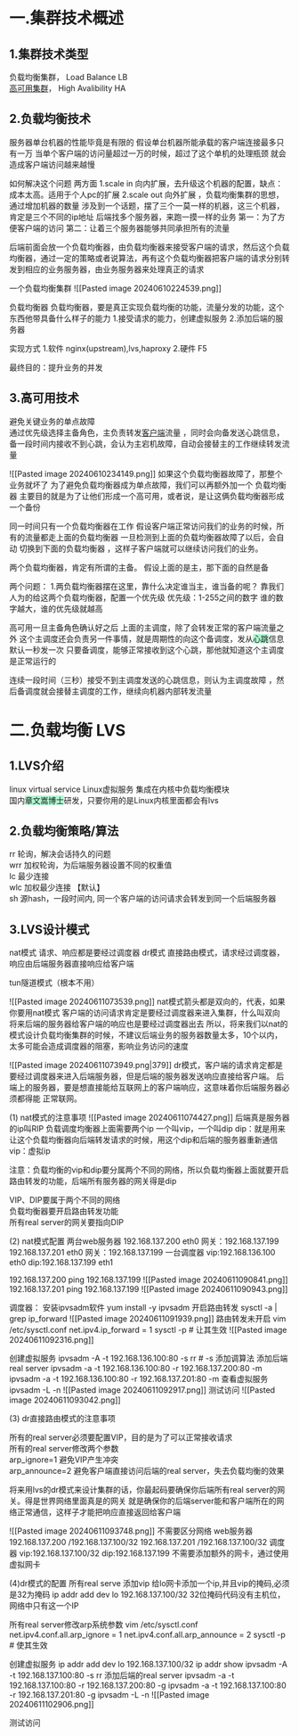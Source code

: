 
# 一.集群技术概述
## 1.集群技术类型

负载均衡集群， Load Balance LB  
[高可用集群](https://so.csdn.net/so/search?q=%E9%AB%98%E5%8F%AF%E7%94%A8%E9%9B%86%E7%BE%A4&spm=1001.2101.3001.7020)， High Avalibility HA
## 2.负载均衡技术

服务器单台机器的性能毕竟是有限的
假设单台机器所能承载的客户端连接最多只有一万
当单个客户端的访问量超过一万的时候，超过了这个单机的处理瓶颈
就会造成客户端访问越来越慢

如何解决这个问题
两方面
1.scale in  向内扩展，去升级这个机器的配置，缺点：成本太高。适用于个人pc的扩展
2.scale out 向外扩展 ，负载均衡集群的思想，通过增加机器的数量
涉及到一个话题，摆了三个一莫一样的机器，这三个机器，肯定是三个不同的ip地址
后端找多个服务器，来跑一摸一样的业务
第一：为了方便客户端的访问
第二：让着三个服务器能够共同承担所有的流量

后端前面会放一个负载均衡器，由负载均衡器来接受客户端的请求，然后这个负载均衡器，通过一定的策略或者说算法，再有这个负载均衡器把客户端的请求分别转发到相应的业务服务器，由业务服务器来处理真正的请求

一个负载均衡集群
![[Pasted image 20240610224539.png]]

负载均衡器
负载均衡器，要是真正实现负载均衡的功能，流量分发的功能，这个东西他带具备什么样子的能力
1.接受请求的能力，创建虚拟服务
2.添加后端的服务器

实现方式
1.软件 nginx(upstream),lvs,haproxy
2.硬件 F5

最终目的：提升业务的并发




## 3.高可用技术

避免关键业务的单点故障  
通过优先级选择主备角色，主负责转发[客户端](https://so.csdn.net/so/search?q=%E5%AE%A2%E6%88%B7%E7%AB%AF&spm=1001.2101.3001.7020)流量 ，同时会向备发送心跳信息，备一段时间内接收不到心跳，会认为主宕机故障，自动会接替主的工作继续转发流量

![[Pasted image 20240610234149.png]]
如果这个负载均衡器故障了，那整个业务就坏了
为了避免负载均衡器成为单点故障，我们可以再额外加一个
负载均衡器
主要目的就是为了让他们形成一个高可用，或者说，是让这俩负载均衡器形成一个备份

同一时间只有一个负载均衡器在工作
假设客户端正常访问我们的业务的时候，所有的流量都走上面的负载均衡器
一旦检测到上面的负载均衡器故障了以后，会自动 切换到下面的负载均衡器
，这样子客户端就可以继续访问我们的业务。

两个负载均衡器，肯定有所谓的主备。
假设上面的是主，那下面的自然是备

两个问题：
1.两负载均衡器摆在这里，靠什么决定谁当主，谁当备的呢？
靠我们人为的给这两个负载均衡器，配置一个优先级
优先级：1-255之间的数字
谁的数字越大，谁的优先级就越高

高可用一旦主备角色确认好之后
上面的主调度，除了会转发正常的客户端流量之外
这个主调度还会负责另一件事情，就是周期性的向这个备调度，发从<span style="background:#affad1">心跳</span>信息
默认一秒发一次
只要备调度，能够正常接收到这个心跳，那他就知道这个主调度是正常运行的

连续一段时间（三秒）接受不到主调度发送的心跳信息，则认为主调度故障
，然后备调度就会接替主调度的工作，继续向机器内部转发流量




# 二.负载均衡 LVS

## 1.LVS介绍
linux virtual service Linux虚拟服务
集成在内核中负载均衡模块  
国内<span style="background:#affad1">章文嵩博士</span>研发，只要你用的是Linux内核里面都会有lvs

## 2.负载均衡策略/算法

rr    轮询，解决会话持久的问题  
wrr 加权轮询，为后端服务器设置不同的权重值  
lc    最少连接  
wlc 加权最少连接 【默认】  
sh   源hash，一段时间内, 同一个客户端的访问请求会转发到同一个后端服务器

## 3.LVS设计模式
 nat模式
 请求、响应都是要经过调度器
 dr模式
 直接路由模式，请求经过调度器，响应由后端服务器直接响应给客户端
 
 tun隧道模式（根本不用）

![[Pasted image 20240611073539.png]]
nat模式箭头都是双向的，代表，如果你要用nat模式
客户端的访问请求肯定是要经过调度器来进入集群，什么叫双向
将来后端的服务器给客户端的响应也是要经过调度器出去
所以，将来我们以nat的模式设计负载均衡集群的时候，不建议后端业务的服务器数量太多，10个以内，太多可能会造成调度器的阻塞，影响业务访问的速度


![[Pasted image 20240611073949.png|379]]
dr模式，客户端的请求肯定都是要经过调度器来进入后端服务器，但是后端的服务器发送响应直接给客户端。
后端上的服务器，要是想直接能给互联网上的客户端响应，这意味着你后端服务器必须都得能 正常联网。

(1) nat模式的注意事项
![[Pasted image 20240611074427.png]]
后端真是服务器的ip叫RIP
负载调度均衡器上面需要两个ip 一个叫vip，一个叫dip
dip：就是用来让这个负载均衡器向后端转发请求的时候，用这个dip和后端的服务器重新通信
vip：虚拟ip

注意：负载均衡的vip和dip要分属两个不同的网络，所以负载均衡器上面就要开启路由转发的功能，后端所有服务器的网关得是dip

VIP、DIP要属于两个不同的网络  
负载均衡器要开启路由转发功能  
所有real server的网关要指向DIP


(2) nat模式配置
两台web服务器
192.168.137.200 eth0 网关：192.168.137.199
192.168.137.201 eth0 网关：192.168.137.199
一台调度器
vip:192.168.136.100 eth0
dip:192.168.137.199 eth1

192.168.137.200 ping 192.168.137.199
![[Pasted image 20240611090841.png]]
192.168.137.201 ping 192.168.137.199
![[Pasted image 20240611090943.png]]

调度器：
安装ipvsadm软件
yum install -y ipvsadm
开启路由转发
sysctl  -a | grep ip_forward
![[Pasted image 20240611091939.png]]
路由转发未开启
vim  /etc/sysctl.conf
net.ipv4.ip_forward = 1
sysctl -p # 让其生效
![[Pasted image 20240611092316.png]]

创建虚拟服务
ipvsadm -A -t 192.168.136.100:80 -s  rr # -s 添加调算法
添加后端real server
ipvsadm -a -t 192.168.136.100:80 -r 192.168.137.200:80 -m
ipvsadm -a -t 192.168.136.100:80 -r 192.168.137.201:80 -m
查看虚拟服务
ipvsadm -L -n
![[Pasted image 20240611092917.png]]
测试访问
![[Pasted image 20240611093042.png]]


(3) dr直接路由模式的注意事项

所有的real server必须要配置VIP，目的是为了可以正常接收请求  
所有的real server修改两个参数  
arp_ignore=1        避免VIP产生冲突  
arp_announce=2  避免客户端直接访问后端的real server，失去负载均衡的效果

将来用lvs的dr模式来设计集群的话，你最起码要确保你后端所有real server的网关。得是世界网络里面真是的网关
就是确保你的后端server能和客户端所在的网络正常通信，这样子才能把响应直接返回给客户端

![[Pasted image 20240611093748.png]]
不需要区分网络
web服务器
192.168.137.200 /192.168.137.100/32
192.168.137.201 /192.168.137.100/32
调度器
vip:192.168.137.100/32
dip:192.168.137.199
不需要添加额外的网卡，通过使用虚拟网卡

(4)dr模式的配置
所有real serve 添加vip
给lo网卡添加一个ip,并且vip的掩码,必须是32为掩码
ip addr add dev lo 192.168.137.100/32
32位掩码代码没有主机位，网络中只有这一个IP

所有real server修改arp系统参数
vim /etc/sysctl.conf
net.ipv4.conf.all.arp_ignore = 1 
net.ipv4.conf.all.arp_announce = 2
sysctl -p  # 使其生效

创建虚拟服务
ip addr add dev lo 192.168.137.100/32
ip addr show
ipvsadm -A -t 192.168.137.100:80 -s rr
添加后端的real server
ipvsadm -a -t 192.168.137.100:80 -r 192.168.137.200:80 -g
ipvsadm -a -t 192.168.137.100:80 -r 192.168.137.201:80 -g
ipvsadm -L -n
![[Pasted image 20240611102906.png]]

测试访问



